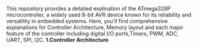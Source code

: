 This repository provides a detailed explination of the ATmega328P microcontroller, a widely used 8-bit AVR device known 
for its reliability and versatility in embedded systems. Here, you'll find comprehensive explanations for Controller 
Architecture, Memory layout and each major feature of the controller including digital I/O ports,Timers, PWM, ADC, UART,
SPI, I2C.
**1.Controller Architecture**

